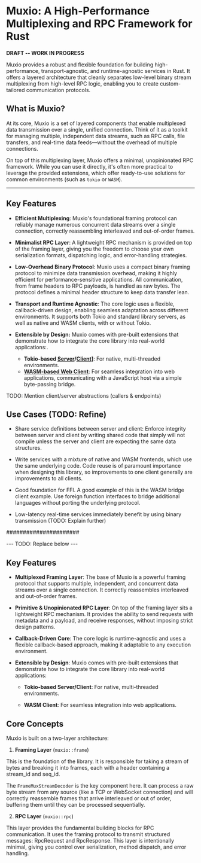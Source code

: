 # Muxio: A High-Performance Multiplexing and RPC Framework for Rust

**DRAFT -- WORK IN PROGRESS**

Muxio provides a robust and flexible foundation for building high-performance, transport-agnostic, and runtime-agnostic services in Rust. It offers a layered architecture that cleanly separates low-level binary stream multiplexing from high-level RPC logic, enabling you to create custom-tailored communication protocols.

## What is Muxio?

At its core, Muxio is a set of layered components that enable multiplexed data transmission over a single, unified connection. Think of it as a toolkit for managing multiple, independent data streams, such as RPC calls, file transfers, and real-time data feeds—without the overhead of multiple connections.

On top of this multiplexing layer, Muxio offers a minimal, unopinionated RPC framework. While you can use it directly, it's often more practical to leverage the provided extensions, which offer ready-to-use solutions for common environments (such as `tokio` or `WASM`).

----------

## Key Features

- **Efficient Multiplexing**: Muxio's foundational framing protocol can reliably manage numerous concurrent data streams over a single connection, correctly reassembling interleaved and out-of-order frames.

- **Minimalist RPC Layer**: A lightweight RPC mechanism is provided on top of the framing layer, giving you the freedom to choose your own serialization formats, dispatching logic, and error-handling strategies.

- **Low-Overhead Binary Protocol**: Muxio uses a compact binary framing protocol to minimize data transmission overhead, making it highly efficient for performance-sensitive applications. All communication, from frame headers to RPC payloads, is handled as raw bytes. The protocol defines a minimal header structure to keep data transfer lean.

- **Transport and Runtime Agnostic**: The core logic uses a flexible, callback-driven design, enabling seamless adaptation across different environments. It supports both Tokio and standard library servers, as well as native and WASM clients, with or without Tokio.

- **Extensible by Design:** Muxio comes with pre-built extensions that demonstrate how to integrate the core library into real-world applications:.

  - **Tokio-based [Server](./extensions/muxio-tokio-rpc-server)/[Client](./extensions/muxio-tokio-rpc-client)]**: For native, multi-threaded environments.
  - **[WASM-based Web Client](./extensions/muxio-wasm-rpc-client)**: For seamless integration into web applications, communicating with a JavaScript host via a simple byte-passing bridge.

TODO: Mention client/server abstractions (callers & endpoints)

## Use Cases (TODO: Refine)

- Share service definitions between server and client: Enforce integrity between server and client by writing shared code that simply will not compile unless the server and client are expecting the same data structures.

- Write services with a mixture of native and WASM frontends, which use the same underlying code.  Code reuse is of paramount importance when designing this library, so improvements to one client generally are improvements to all clients.

- Good foundation for FFI.  A good example of this is the WASM bridge client example.  Use foreign function interfaces to bridge additional languages without porting the underlying protocol.

- Low-latency real-time services immediately benefit by using binary transmission (TODO: Explain further)


######################

--- TODO: Replace below --- 

## Key Features

- **Multiplexed Framing Layer**: The base of Muxio is a powerful framing protocol that supports multiple, independent, and concurrent data streams over a single connection. It correctly reassembles interleaved and out-of-order frames.

- **Primitive & Unopinionated RPC Layer**: On top of the framing layer sits a lightweight RPC mechanism. It provides the ability to send requests with metadata and a payload, and receive responses, without imposing strict design patterns.

- **Callback-Driven Core**: The core logic is runtime-agnostic and uses a flexible callback-based approach, making it adaptable to any execution environment.

- **Extensible by Design**: Muxio comes with pre-built extensions that demonstrate how to integrate the core library into real-world applications:

  - **Tokio-based Server/Client**: For native, multi-threaded environments.

  - **WASM Client**: For seamless integration into web applications.

## Core Concepts

Muxio is built on a two-layer architecture:

1. **Framing Layer** (`muxio::frame`)

This is the foundation of the library. It is responsible for taking a stream of bytes and breaking it into frames, each with a header containing a stream_id and seq_id.

The `FrameMuxStreamDecoder` is the key component here. It can process a raw byte stream from any source (like a TCP or WebSocket connection) and will correctly reassemble frames that arrive interleaved or out of order, buffering them until they can be processed sequentially.

2. **RPC Layer** (`muxio::rpc`)

This layer provides the fundamental building blocks for RPC communication. It uses the framing protocol to transmit structured messages: RpcRequest and RpcResponse. This layer is intentionally minimal, giving you control over serialization, method dispatch, and error handling.

